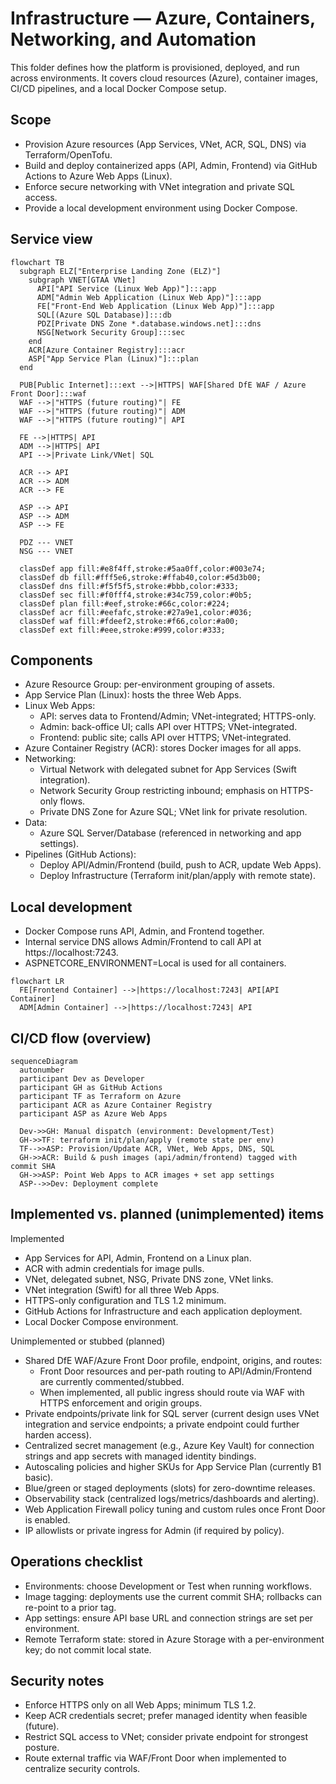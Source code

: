 # Infrastructure — Azure, Containers, Networking, and Automation

This folder defines how the platform is provisioned, deployed, and run across environments. It covers cloud resources (Azure), container images, CI/CD pipelines, and a local Docker Compose setup.

## Scope
- Provision Azure resources (App Services, VNet, ACR, SQL, DNS) via Terraform/OpenTofu.
- Build and deploy containerized apps (API, Admin, Frontend) via GitHub Actions to Azure Web Apps (Linux).
- Enforce secure networking with VNet integration and private SQL access.
- Provide a local development environment using Docker Compose.

## Service view

```mermaid
flowchart TB
  subgraph ELZ["Enterprise Landing Zone (ELZ)"]
    subgraph VNET[GTAA VNet]
      API["API Service (Linux Web App)"]:::app
      ADM["Admin Web Application (Linux Web App)"]:::app
      FE["Front-End Web Application (Linux Web App)"]:::app
      SQL[(Azure SQL Database)]:::db
      PDZ[Private DNS Zone *.database.windows.net]:::dns
      NSG[Network Security Group]:::sec
    end
    ACR[Azure Container Registry]:::acr
    ASP["App Service Plan (Linux)"]:::plan
  end

  PUB[Public Internet]:::ext -->|HTTPS| WAF[Shared DfE WAF / Azure Front Door]:::waf
  WAF -->|"HTTPS (future routing)"| FE
  WAF -->|"HTTPS (future routing)"| ADM
  WAF -->|"HTTPS (future routing)"| API

  FE -->|HTTPS| API
  ADM -->|HTTPS| API
  API -->|Private Link/VNet| SQL

  ACR --> API
  ACR --> ADM
  ACR --> FE

  ASP --> API
  ASP --> ADM
  ASP --> FE

  PDZ --- VNET
  NSG --- VNET

  classDef app fill:#e8f4ff,stroke:#5aa0ff,color:#003e74;
  classDef db fill:#fff5e6,stroke:#ffab40,color:#5d3b00;
  classDef dns fill:#f5f5f5,stroke:#bbb,color:#333;
  classDef sec fill:#f0fff4,stroke:#34c759,color:#0b5;
  classDef plan fill:#eef,stroke:#66c,color:#224;
  classDef acr fill:#eefafc,stroke:#27a9e1,color:#036;
  classDef waf fill:#fdeef2,stroke:#f66,color:#a00;
  classDef ext fill:#eee,stroke:#999,color:#333;
```


## Components

- Azure Resource Group: per-environment grouping of assets.
- App Service Plan (Linux): hosts the three Web Apps.
- Linux Web Apps:
  - API: serves data to Frontend/Admin; VNet-integrated; HTTPS-only.
  - Admin: back-office UI; calls API over HTTPS; VNet-integrated.
  - Frontend: public site; calls API over HTTPS; VNet-integrated.
- Azure Container Registry (ACR): stores Docker images for all apps.
- Networking:
  - Virtual Network with delegated subnet for App Services (Swift integration).
  - Network Security Group restricting inbound; emphasis on HTTPS-only flows.
  - Private DNS Zone for Azure SQL; VNet link for private resolution.
- Data:
  - Azure SQL Server/Database (referenced in networking and app settings).
- Pipelines (GitHub Actions):
  - Deploy API/Admin/Frontend (build, push to ACR, update Web Apps).
  - Deploy Infrastructure (Terraform init/plan/apply with remote state).

## Local development

- Docker Compose runs API, Admin, and Frontend together.
- Internal service DNS allows Admin/Frontend to call API at https://localhost:7243.
- ASPNETCORE_ENVIRONMENT=Local is used for all containers.

```mermaid
flowchart LR
  FE[Frontend Container] -->|https://localhost:7243| API[API Container]
  ADM[Admin Container] -->|https://localhost:7243| API
```


## CI/CD flow (overview)

```mermaid
sequenceDiagram
  autonumber
  participant Dev as Developer
  participant GH as GitHub Actions
  participant TF as Terraform on Azure
  participant ACR as Azure Container Registry
  participant ASP as Azure Web Apps

  Dev->>GH: Manual dispatch (environment: Development/Test)
  GH->>TF: terraform init/plan/apply (remote state per env)
  TF-->>ASP: Provision/Update ACR, VNet, Web Apps, DNS, SQL
  GH->>ACR: Build & push images (api/admin/frontend) tagged with commit SHA
  GH->>ASP: Point Web Apps to ACR images + set app settings
  ASP-->>Dev: Deployment complete
```


## Implemented vs. planned (unimplemented) items

Implemented
- App Services for API, Admin, Frontend on a Linux plan.
- ACR with admin credentials for image pulls.
- VNet, delegated subnet, NSG, Private DNS zone, VNet links.
- VNet integration (Swift) for all three Web Apps.
- HTTPS-only configuration and TLS 1.2 minimum.
- GitHub Actions for Infrastructure and each application deployment.
- Local Docker Compose environment.

Unimplemented or stubbed (planned)
- Shared DfE WAF/Azure Front Door profile, endpoint, origins, and routes:
  - Front Door resources and per-path routing to API/Admin/Frontend are currently commented/stubbed.
  - When implemented, all public ingress should route via WAF with HTTPS enforcement and origin groups.
- Private endpoints/private link for SQL server (current design uses VNet integration and service endpoints; a private endpoint could further harden access).
- Centralized secret management (e.g., Azure Key Vault) for connection strings and app secrets with managed identity bindings.
- Autoscaling policies and higher SKUs for App Service Plan (currently B1 basic).
- Blue/green or staged deployments (slots) for zero-downtime releases.
- Observability stack (centralized logs/metrics/dashboards and alerting).
- Web Application Firewall policy tuning and custom rules once Front Door is enabled.
- IP allowlists or private ingress for Admin (if required by policy).

## Operations checklist

- Environments: choose Development or Test when running workflows.
- Image tagging: deployments use the current commit SHA; rollbacks can re-point to a prior tag.
- App settings: ensure API base URL and connection strings are set per environment.
- Remote Terraform state: stored in Azure Storage with a per-environment key; do not commit local state.

## Security notes

- Enforce HTTPS only on all Web Apps; minimum TLS 1.2.
- Keep ACR credentials secret; prefer managed identity when feasible (future).
- Restrict SQL access to VNet; consider private endpoint for strongest posture.
- Route external traffic via WAF/Front Door when implemented to centralize security controls.